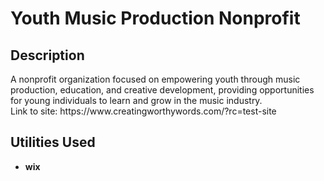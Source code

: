 <h1>Youth Music Production Nonprofit</h1>

<h2>Description</h2>
A nonprofit organization focused on empowering youth through music production, education, and creative development, providing opportunities for young individuals to learn and grow in the music industry.

<br />
Link to site:
https://www.creatingworthywords.com/?rc=test-site
<br />

<h2>Utilities Used</h2>

- <b>wix</b> 




